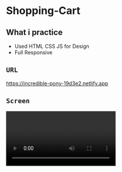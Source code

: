 # Shopping-Cart

## What i practice

- Used HTML CSS JS for Design
- Full Responsive

## `URL`

https://incredible-pony-19d3e2.netlify.app

## `Screen`

![](cart.mp4)
